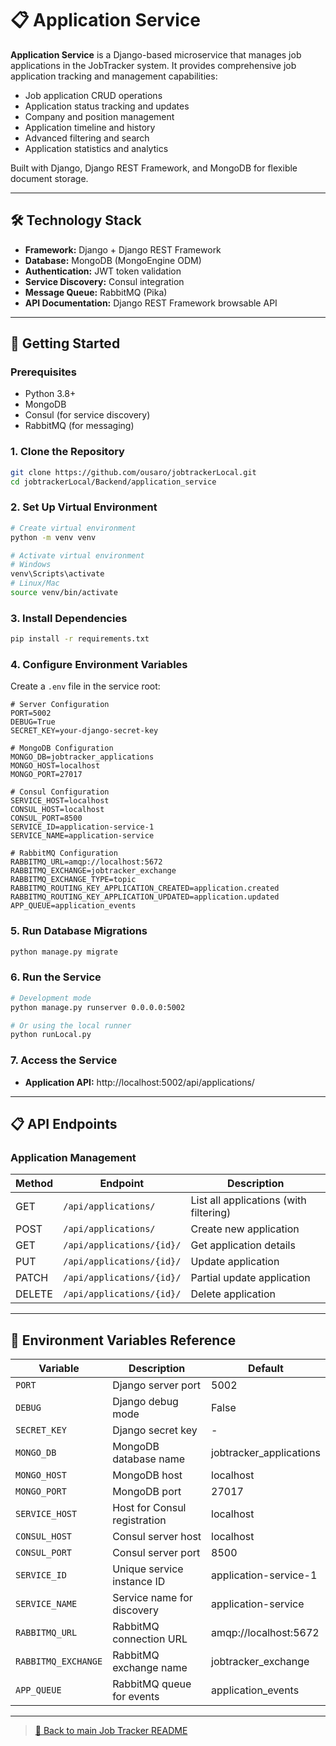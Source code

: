 # 📋 Application Service

**Application Service** is a Django-based microservice that manages job applications in the JobTracker system. It provides comprehensive job application tracking and management capabilities:

-  Job application CRUD operations
-  Application status tracking and updates
-  Company and position management
-  Application timeline and history
-  Advanced filtering and search
-  Application statistics and analytics

Built with Django, Django REST Framework, and MongoDB for flexible document storage.

---

## 🛠️ Technology Stack

- **Framework:** Django + Django REST Framework
- **Database:** MongoDB (MongoEngine ODM)
- **Authentication:** JWT token validation
- **Service Discovery:** Consul integration
- **Message Queue:** RabbitMQ (Pika)
- **API Documentation:** Django REST Framework browsable API

---

## 🚀 Getting Started

### Prerequisites
- Python 3.8+
- MongoDB
- Consul (for service discovery)
- RabbitMQ (for messaging)

### 1. Clone the Repository

```bash
git clone https://github.com/ousaro/jobtrackerLocal.git
cd jobtrackerLocal/Backend/application_service
```

### 2. Set Up Virtual Environment

```bash
# Create virtual environment
python -m venv venv

# Activate virtual environment
# Windows
venv\Scripts\activate
# Linux/Mac
source venv/bin/activate
```

### 3. Install Dependencies

```bash
pip install -r requirements.txt
```

### 4. Configure Environment Variables

Create a `.env` file in the service root:

```env
# Server Configuration
PORT=5002
DEBUG=True
SECRET_KEY=your-django-secret-key

# MongoDB Configuration
MONGO_DB=jobtracker_applications
MONGO_HOST=localhost
MONGO_PORT=27017

# Consul Configuration
SERVICE_HOST=localhost
CONSUL_HOST=localhost
CONSUL_PORT=8500
SERVICE_ID=application-service-1
SERVICE_NAME=application-service

# RabbitMQ Configuration
RABBITMQ_URL=amqp://localhost:5672
RABBITMQ_EXCHANGE=jobtracker_exchange
RABBITMQ_EXCHANGE_TYPE=topic
RABBITMQ_ROUTING_KEY_APPLICATION_CREATED=application.created
RABBITMQ_ROUTING_KEY_APPLICATION_UPDATED=application.updated
APP_QUEUE=application_events

```
### 5. Run Database Migrations

```bash
python manage.py migrate
```

### 6. Run the Service

```bash
# Development mode
python manage.py runserver 0.0.0.0:5002

# Or using the local runner
python runLocal.py
```

### 7. Access the Service

- **Application API:** http://localhost:5002/api/applications/

---

## 📋 API Endpoints

### Application Management

| Method | Endpoint | Description |
|--------|----------|-------------|
| GET | `/api/applications/` | List all applications (with filtering) |
| POST | `/api/applications/` | Create new application |
| GET | `/api/applications/{id}/` | Get application details |
| PUT | `/api/applications/{id}/` | Update application |
| PATCH | `/api/applications/{id}/` | Partial update application |
| DELETE | `/api/applications/{id}/` | Delete application |

---

## 🔧 Environment Variables Reference

| Variable | Description | Default |
|----------|-------------|---------|
| `PORT` | Django server port | 5002 |
| `DEBUG` | Django debug mode | False |
| `SECRET_KEY` | Django secret key | - |
| `MONGO_DB` | MongoDB database name | jobtracker_applications |
| `MONGO_HOST` | MongoDB host | localhost |
| `MONGO_PORT` | MongoDB port | 27017 |
| `SERVICE_HOST` | Host for Consul registration | localhost |
| `CONSUL_HOST` | Consul server host | localhost |
| `CONSUL_PORT` | Consul server port | 8500 |
| `SERVICE_ID` | Unique service instance ID | application-service-1 |
| `SERVICE_NAME` | Service name for discovery | application-service |
| `RABBITMQ_URL` | RabbitMQ connection URL | amqp://localhost:5672 |
| `RABBITMQ_EXCHANGE` | RabbitMQ exchange name | jobtracker_exchange |
| `APP_QUEUE` | RabbitMQ queue for events | application_events |

---

> [🔗 Back to main Job Tracker README](../../README.md)
